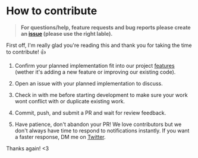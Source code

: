 # How to contribute
> **For questions/help, feature requests and bug reports please create an [issue](https://github.com/Daniel31x13/link-warden/issues) (please use the right lable).**

First off, I'm really glad you're reading this and thank you for taking the time to contribute! 👍

1. Confirm your planned implementation fit into our project [features](https://github.com/Daniel31x13/link-warden#features) (wether it's adding a new feature or improving our existing code).

2. Open an issue with your planned implementation to discuss.

3. Check in with me before starting development to make sure your work wont conflict with or duplicate existing work.

4. Commit, push, and submit a PR and wait for review feedback.

5. Have patience, don't abandon your PR! We love contributors but we don't always have time to respond to notifications instantly. If you want a faster response, DM me on [Twitter](https://twitter.com/daniel31x13).

Thanks again! <3
